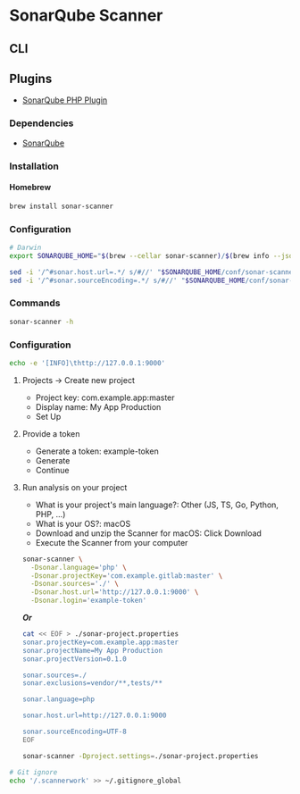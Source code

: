 # SonarQube Scanner

<!--
https://github.com/josephjsf2/josephjsf2.github.io/blob/b4780c2e99bd5b69b1d32ae3f8f7d9665360f758/_posts/others/2019/03/20/2019-03-20-SonarQube-1.md
https://github.com/Stashchenko/sonarqube/blob/dc356fb8550c1c8605ae49c5c10a2b0e53d105b4/sonar-analyze.sh
-->

## CLI

## Plugins

- [SonarQube PHP Plugin](/sonar-php-plugin.md)

### Dependencies

- [SonarQube](/sonarqube.md#docker)

### Installation

#### Homebrew

```sh
brew install sonar-scanner
```

<!-- #### APT

??? -->

### Configuration

```sh
# Darwin
export SONARQUBE_HOME="$(brew --cellar sonar-scanner)/$(brew info --json sonar-scanner | jq -r '.[0].installed[0].version')/libexec"

sed -i '/^#sonar.host.url=.*/ s/#//' "$SONARQUBE_HOME/conf/sonar-scanner.properties"
sed -i '/^#sonar.sourceEncoding=.*/ s/#//' "$SONARQUBE_HOME/conf/sonar-scanner.properties"
```

### Commands

```sh
sonar-scanner -h
```

### Configuration

```sh
echo -e '[INFO]\thttp://127.0.0.1:9000'
```

1. Projects -> Create new project
   - Project key: com.example.app:master
   - Display name: My App Production
   - Set Up
2. Provide a token
   - Generate a token: example-token
   - Generate
   - Continue
3. Run analysis on your project
   - What is your project's main language?: Other (JS, TS, Go, Python, PHP, ...)
   - What is your OS?: macOS
   - Download and unzip the Scanner for macOS: Click Download
   - Execute the Scanner from your computer

   ```sh
   sonar-scanner \
     -Dsonar.language='php' \
     -Dsonar.projectKey='com.example.gitlab:master' \
     -Dsonar.sources='./' \
     -Dsonar.host.url='http://127.0.0.1:9000' \
     -Dsonar.login='example-token'
   ```

   ***Or***

   ```sh
   cat << EOF > ./sonar-project.properties
   sonar.projectKey=com.example.app:master
   sonar.projectName=My App Production
   sonar.projectVersion=0.1.0

   sonar.sources=./
   sonar.exclusions=vendor/**,tests/**

   sonar.language=php

   sonar.host.url=http://127.0.0.1:9000

   sonar.sourceEncoding=UTF-8
   EOF
   ```

   ```sh
   sonar-scanner -Dproject.settings=./sonar-project.properties
   ```

```sh
# Git ignore
echo '/.scannerwork' >> ~/.gitignore_global
```
